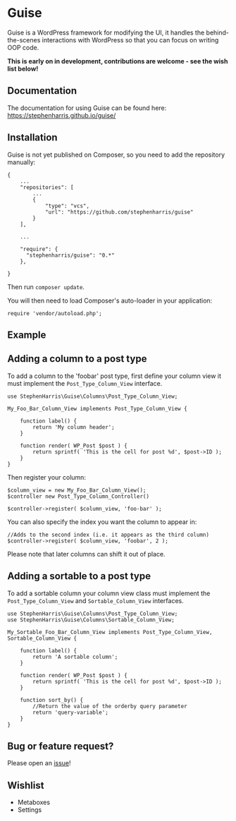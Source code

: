 # Guise

Guise is a WordPress framework for modifying the UI, it handles the behind-the-scenes 
interactions with WordPress so that you can focus on writing OOP code.

**This is early on in development, contributions are welcome - see the wish list below!**

## Documentation

The documentation for using Guise can be found here:  https://stephenharris.github.io/guise/

## Installation

Guise is not yet published on Composer, so you need to add the repository manually:

```
{
    ...
    "repositories": [
        ...
        {
            "type": "vcs",
            "url": "https://github.com/stephenharris/guise"
        }
    ],
    
    ...
    
    "require": {
      "stephenharris/guise": "0.*"
    },

}
```

Then run `composer update`.

You will then need to load Composer's auto-loader in your application:

```
require 'vendor/autoload.php';
```


## Example

## Adding a column to a post type

To add a column to the 'foobar' post type, first define your column view 
it must implement the `Post_Type_Column_View` interface.

```
use StephenHarris\Guise\Columns\Post_Type_Column_View;

My_Foo_Bar_Column_View implements Post_Type_Column_View {

    function label() {
        return 'My column header';
    }
    
    function render( WP_Post $post ) { 
        return sprintf( 'This is the cell for post %d', $post->ID );
    }
}
```

Then register your column:

```
$column_view = new My_Foo_Bar_Column_View();
$controller new Post_Type_Column_Controller()

$controller->register( $column_view, 'foo-bar' );
```

You can also specify the index you want the column to appear in:

```
//Adds to the second index (i.e. it appears as the third column)
$controller->register( $column_view, 'foobar', 2 );
```

Please note that later columns can shift it out of place.

## Adding a sortable to a post type

To add a sortable column your column view class must implement the 
`Post_Type_Column_View` and `Sortable_Column_View` interfaces.

```
use StephenHarris\Guise\Columns\Post_Type_Column_View;
use StephenHarris\Guise\Columns\Sortable_Column_View;

My_Sortable_Foo_Bar_Column_View implements Post_Type_Column_View, Sortable_Column_View {

    function label() {
        return 'A sortable column';
    }
    
    function render( WP_Post $post ) { 
        return sprintf( 'This is the cell for post %d', $post->ID );
    }
    
    function sort_by() {
        //Return the value of the orderby query parameter
        return 'query-variable';
    }
}
```

## Bug or feature request?

Please open an [issue](https://github.com/stephenharris/guise/issues)!

## Wishlist
- Metaboxes
- Settings